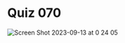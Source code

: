 # Quiz 070

![Screen Shot 2023-09-13 at 0 24 05](https://github.com/jovanovicjanna/year2/assets/111895127/9f0eda62-a802-4161-a896-b943a894c6ba)

